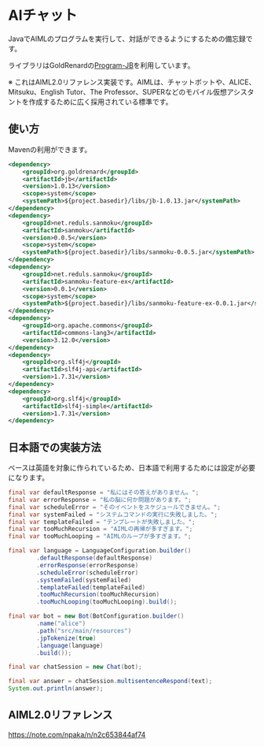 # AIチャット

JavaでAIMLのプログラムを実行して、対話ができるようにするための備忘録です。

ライブラリはGoldRenardの[Program-JB](https://github.com/GoldRenard/Program-JB)を利用しています。

※ これはAIML2.0リファレンス実装です。AIMLは、チャットボットや、ALICE、Mitsuku、English Tutor、The Professor、SUPERなどのモバイル仮想アシスタントを作成するために広く採用されている標準です。

## 使い方

Mavenの利用ができます。
```xml
<dependency>
    <groupId>org.goldrenard</groupId>
    <artifactId>jb</artifactId>
    <version>1.0.13</version>
    <scope>system</scope>
    <systemPath>${project.basedir}/libs/jb-1.0.13.jar</systemPath>
</dependency>
<dependency>
    <groupId>net.reduls.sanmoku</groupId>
    <artifactId>sanmoku</artifactId>
    <version>0.0.5</version>
    <scope>system</scope>
    <systemPath>${project.basedir}/libs/sanmoku-0.0.5.jar</systemPath>
</dependency>
<dependency>
    <groupId>net.reduls.sanmoku</groupId>
    <artifactId>sanmoku-feature-ex</artifactId>
    <version>0.0.1</version>
    <scope>system</scope>
    <systemPath>${project.basedir}/libs/sanmoku-feature-ex-0.0.1.jar</systemPath>
</dependency>
<dependency>
    <groupId>org.apache.commons</groupId>
    <artifactId>commons-lang3</artifactId>
    <version>3.12.0</version>
</dependency>
<dependency>
    <groupId>org.slf4j</groupId>
    <artifactId>slf4j-api</artifactId>
    <version>1.7.31</version>
</dependency>
<dependency>
    <groupId>org.slf4j</groupId>
    <artifactId>slf4j-simple</artifactId>
    <version>1.7.31</version>
</dependency>
```

## 日本語での実装方法
ベースは英語を対象に作られているため、日本語で利用するためには設定が必要になります。

```java
final var defaultResponse = "私にはその答えがありません。";
final var errorResponse = "私の脳に何か問題があります。";
final var scheduleError = "そのイベントをスケジュールできません。";
final var systemFailed = "システムコマンドの実行に失敗しました。";
final var templateFailed = "テンプレートが失敗しました。";
final var tooMuchRecursion = "AIMLの再帰が多すぎます。";
final var tooMuchLooping = "AIMLのループが多すぎます。";

final var language = LanguageConfiguration.builder()
        .defaultResponse(defaultResponse)
        .errorResponse(errorResponse)
        .scheduleError(scheduleError)
        .systemFailed(systemFailed)
        .templateFailed(templateFailed)
        .tooMuchRecursion(tooMuchRecursion)
        .tooMuchLooping(tooMuchLooping).build();

final var bot = new Bot(BotConfiguration.builder()
        .name("alice")
        .path("src/main/resources")
        .jpTokenize(true)
        .language(language)
        .build());

final var chatSession = new Chat(bot);

final var answer = chatSession.multisentenceRespond(text);
System.out.println(answer);
```

## AIML2.0リファレンス
https://note.com/npaka/n/n2c653844af74
